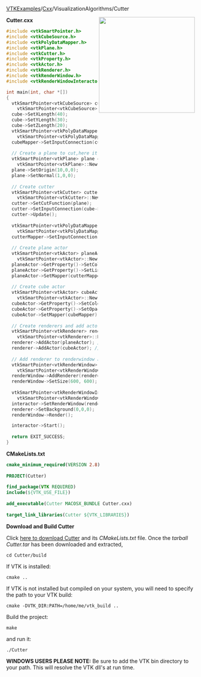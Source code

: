 [VTKExamples](/home/)/[Cxx](/Cxx)/VisualizationAlgorithms/Cutter

<img align="right" src="https://github.com/lorensen/VTKExamples/blob/gh-pages/Testing/Baseline/VisualizationAlgorithms/TestCutter.png?raw=true" width="256" />

**Cutter.cxx**
```c++
#include <vtkSmartPointer.h>
#include <vtkCubeSource.h>
#include <vtkPolyDataMapper.h>
#include <vtkPlane.h>
#include <vtkCutter.h>
#include <vtkProperty.h>
#include <vtkActor.h>
#include <vtkRenderer.h>
#include <vtkRenderWindow.h>
#include <vtkRenderWindowInteractor.h>

int main(int, char *[])
{ 
  vtkSmartPointer<vtkCubeSource> cube =
    vtkSmartPointer<vtkCubeSource>::New();
  cube->SetXLength(40);
  cube->SetYLength(30);
  cube->SetZLength(20);
  vtkSmartPointer<vtkPolyDataMapper> cubeMapper =
    vtkSmartPointer<vtkPolyDataMapper>::New();
  cubeMapper->SetInputConnection(cube->GetOutputPort());
  
  // Create a plane to cut,here it cuts in the XZ direction (xz normal=(1,0,0);XY =(0,0,1),YZ =(0,1,0)
  vtkSmartPointer<vtkPlane> plane =
    vtkSmartPointer<vtkPlane>::New();
  plane->SetOrigin(10,0,0);
  plane->SetNormal(1,0,0);
  
  // Create cutter
  vtkSmartPointer<vtkCutter> cutter =
    vtkSmartPointer<vtkCutter>::New();
  cutter->SetCutFunction(plane);
  cutter->SetInputConnection(cube->GetOutputPort());
  cutter->Update();
  
  vtkSmartPointer<vtkPolyDataMapper> cutterMapper =
    vtkSmartPointer<vtkPolyDataMapper>::New();
  cutterMapper->SetInputConnection( cutter->GetOutputPort());
  
  // Create plane actor
  vtkSmartPointer<vtkActor> planeActor =
    vtkSmartPointer<vtkActor>::New();
  planeActor->GetProperty()->SetColor(1.0,1,0);
  planeActor->GetProperty()->SetLineWidth(2);
  planeActor->SetMapper(cutterMapper);
  
  // Create cube actor
  vtkSmartPointer<vtkActor> cubeActor =
    vtkSmartPointer<vtkActor>::New();
  cubeActor->GetProperty()->SetColor(0.5,1,0.5);
  cubeActor->GetProperty()->SetOpacity(0.5);
  cubeActor->SetMapper(cubeMapper);
  
  // Create renderers and add actors of plane and cube
  vtkSmartPointer<vtkRenderer> renderer =
    vtkSmartPointer<vtkRenderer>::New();
  renderer->AddActor(planeActor); //display the rectangle resulting from the cut
  renderer->AddActor(cubeActor); //display the cube
  
  // Add renderer to renderwindow and render
  vtkSmartPointer<vtkRenderWindow> renderWindow =
    vtkSmartPointer<vtkRenderWindow>::New();
  renderWindow->AddRenderer(renderer);
  renderWindow->SetSize(600, 600);
  
  vtkSmartPointer<vtkRenderWindowInteractor> interactor =
    vtkSmartPointer<vtkRenderWindowInteractor>::New();
  interactor->SetRenderWindow(renderWindow);
  renderer->SetBackground(0,0,0);
  renderWindow->Render();

  interactor->Start();
  
  return EXIT_SUCCESS;
}
```
**CMakeLists.txt**
```cmake
cmake_minimum_required(VERSION 2.8)
 
PROJECT(Cutter)
 
find_package(VTK REQUIRED)
include(${VTK_USE_FILE})
 
add_executable(Cutter MACOSX_BUNDLE Cutter.cxx)
 
target_link_libraries(Cutter ${VTK_LIBRARIES})
```

**Download and Build Cutter**

Click [here to download Cutter](https://github.com/lorensen/VTKWikiExamplesTarballs/raw/master/Cutter.tar) and its *CMakeLists.txt* file.
Once the *tarball Cutter.tar* has been downloaded and extracted,
```
cd Cutter/build 
```
If VTK is installed:
```
cmake ..
```
If VTK is not installed but compiled on your system, you will need to specify the path to your VTK build:
```
cmake -DVTK_DIR:PATH=/home/me/vtk_build ..
```
Build the project:
```
make
```
and run it:
```
./Cutter
```
**WINDOWS USERS PLEASE NOTE:** Be sure to add the VTK bin directory to your path. This will resolve the VTK dll's at run time.


